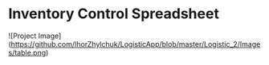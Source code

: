 # Inventory Control Spreadsheet

![Project Image]
(https://github.com/IhorZhylchuk/LogisticApp/blob/master/Logistic_2/Images/table.png)
